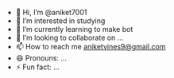 - 👋 Hi, I’m @aniket7001
- 👀 I’m interested in studying 
- 🌱 I’m currently learning to make bot
- 💞️ I’m looking to collaborate on ...
- 📫 How to reach me aniketvines9@gmail.com
- 😄 Pronouns: ...
- ⚡ Fun fact: ...

<!---
aniket7001/aniket7001 is a ✨ special ✨ repository because its `README.md` (this file) appears on your GitHub profile.
You can click the Preview link to take a look at your changes.
--->
